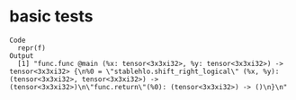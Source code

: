 # basic tests

    Code
      repr(f)
    Output
      [1] "func.func @main (%x: tensor<3x3xi32>, %y: tensor<3x3xi32>) -> tensor<3x3xi32> {\n%0 = \"stablehlo.shift_right_logical\" (%x, %y): (tensor<3x3xi32>, tensor<3x3xi32>) -> (tensor<3x3xi32>)\n\"func.return\"(%0): (tensor<3x3xi32>) -> ()\n}\n"

